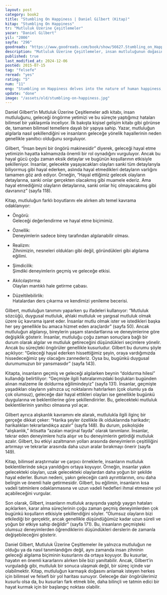 ```yaml
---
layout: post
category: book2
title: "Stumbling On Happiness | Daniel Gilbert (Kitap)"
kitap: "Stumbling On Happiness"
tr: "Mutluluk Üzerine Çeşitlemeler"
yazar: "Daniel Gilbert"
yil: "2006"
sayfa: "296"
goodreads: "https://www.goodreads.com/book/show/56627.Stumbling_on_Happiness"
description: "Mutluluk Üzerine Çeşitlemeler, insan mutluluğunun doğasını, geleceği algılama biçimimizin kusurlarını ve mutluluğu bulma yolundaki yanılgılarımızı bilimsel araştırmalar ve derin felsefi analizlerle ele alan bir kitap."
published: true
last_modified_at: 2024-12-06
posted: 2015-07-15
tag: "felsefe"
reread: "yes"
rating: "5"
num: "11"
eng: "Stumbling on Happiness delves into the nature of human happiness, the flaws in how we perceive the future, and the common missteps in our pursuit of fulfillment, blending scientific research with profound philosophical insight."
update: "done"
image: "/assets/old/stumbling-on-happiness.jpg"
---
```


Daniel Gilbert’in Mutluluk Üzerine Çeşitlemeler adlı kitabı, insan mutluluğunu, geleceği öngörme yetimizi ve bu süreçte yaptığımız hataları bilimsel bir yaklaşımla inceliyor. İlk bakışta kişisel gelişim kitabı gibi görünse de, tamamen bilimsel temellere dayalı bir yapıya sahip. Yazar, mutluluğun algılarla nasıl şekillendiğini ve insanların geleceğe yönelik hayallerinin neden genellikle yanıltıcı olduğunu sorguluyor.

Gilbert, “İnsan beyni bir öngörü makinesidir” diyerek, geleceği hayal etme yetimizin hayatta kalmamızda önemli bir rol oynadığını vurguluyor. Ancak bu hayal gücü çoğu zaman eksik detaylar ve bugünün koşullarının etkisiyle şekilleniyor. İnsanlar, gelecekte yaşayacakları olayları sanki tüm detaylarıyla biliyormuş gibi hayal ederken, aslında hayal etmedikleri detayların varlığını tamamen göz ardı ediyor. Örneğin, “Hayal ettiğimiz gelecek olayların detaylarına, sanki onlar gerçekten olacakmış gibi muamele ederiz. Ama hayal etmediğimiz olayların detaylarına, sanki onlar hiç olmayacakmış gibi davranırız” (sayfa 118).

Kitap, mutluluğun farklı boyutlarını ele alırken altı temel kavrama odaklanıyor:

- Öngörü:  
  Geleceği değerlendirme ve hayal etme biçimimiz.

- Öznellik:  
  Deneyimlerin sadece birey tarafından algılanabilir olması.

- Realizm:  
  Zihnimizin, nesneleri oldukları gibi değil, göründükleri gibi algılama eğilimi.

- Şimdicilik:  
  Şimdiki deneyimlerin geçmiş ve geleceğe etkisi.

- Akılcılaştırma:  
  Olayları mantıklı hale getirme çabası.

- Düzeltilebilirlik:  
  Hatalardan ders çıkarma ve kendimizi yenileme becerisi.

Gilbert, mutluluğun tanımını yaparken şu ifadeleri kullanıyor: “Mutluluk sözcüğü, duygusal mutluluk, ahlaki mutluluk ve yargısal mutluluk olmak üzere üç kavrama işaret eder. İnsanlar mutlu olmak ister ve istedikleri başka her şey genellikle bu amaca hizmet eden araçlardır” (sayfa 50). Ancak mutluluğun algılanışı, bireylerin yaşam standartlarına ve deneyimlerine göre değişiklik gösterir. İnsanlar, mutluluğu çoğu zaman sonuçlara bağlı bir durum olarak algılar ve mutluluk getireceğini düşündükleri seçimlere yönelir. Ancak bu süreçteki öngörüler genellikle kusurludur. Gilbert bu durumu şöyle açıklıyor: “Geleceği hayal ederken hissettiğimiz şeyin, oraya vardığımızda hissedeceğimiz şey olacağını zannederiz. Oysa bu, bugünkü duygusal durumumuzun bir yansımasıdır” (sayfa 143).

Kitapta, insanların geçmiş ve geleceği algılarken beynin “doldurma hilesi” kullandığı belirtiliyor: “Geçmişle ilgili hatıralarımızdaki boşlukları bugünden alınan malzeme ile doldurma eğilimindeyiz” (sayfa 131). İnsanlar, geçmişte yaşadıkları olayların yalnızca uç noktalarını hatırlarken (çok olumlu ya da çok olumsuz), geleceğe dair hayal ettikleri olayları ise genellikle bugünkü duygularına ve beklentilerine göre şekillendirirler. Bu, gelecekteki mutluluk beklentilerinin yanıltıcı olmasına yol açar.

Gilbert ayrıca alışkanlık kavramını ele alarak, mutlulukla ilgili ilginç bir gerçeğe dikkat çeker: “Harika şeyler özellikle ilk olduklarında harikadır; harikalıkları tekrarlandıkça azalır” (sayfa 148). Bu durum, psikolojide “alışkanlık,” iktisatta “azalan marjinal fayda” olarak tanımlanır. İnsanlar, tekrar eden deneyimlere hızla alışır ve bu deneyimlerin getirdiği mutluluk azalır. Gilbert, bu etkiyi azaltmanın yolları arasında deneyimlerin çeşitliliğini artırmayı ve tekrarlar arasında daha uzun aralar bırakmayı önerir (sayfa 149).

Kitap, bilimsel araştırmalar ve çarpıcı örneklerle, insanların mutluluk beklentilerinde sıkça yanıldığını ortaya koyuyor. Örneğin, insanlar yakın gelecekteki olayları, uzak gelecekteki olaylardan daha yoğun bir şekilde hayal ederler. Bunun nedeni, yakın geleceğin canlı ayrıntılarının, onu daha belirgin ve önemli hale getirmesidir. Gilbert, bu eğilimin, insanların kısa vadeli tatminlere odaklanmasına ve uzun vadeli hedefleri ihmal etmesine yol açabileceğini vurgular.

Son olarak, Gilbert, insanların mutluluk arayışında yaptığı yaygın hataları açıklarken, karar alma süreçlerinin çoğu zaman geçmiş deneyimlerden çok bugünkü koşulların etkisiyle şekillendiğini söyler. “Olumsuz olayların bizi etkilediği bir gerçektir, ancak genellikle düşündüğümüz kadar uzun süreli ve yoğun bir etkiye sahip değildir” (sayfa 171). Bu, insanların geçmişteki olumsuz deneyimlerden öğrendiklerini düşündükleri derslerin de zamanla değişebileceğini gösterir.

Daniel Gilbert, Mutluluk Üzerine Çeşitlemeler ile yalnızca mutluluğun ne olduğu ya da nasıl tanımlandığını değil, aynı zamanda insan zihninin geleceği algılama biçiminin kusurlarını da ortaya koyuyor. Bu kusurlar, hayatın en önemli kararlarını alırken bile bizi yanıltabilir. Ancak, Gilbert’in vurguladığı gibi, mutluluk bir sonuca ulaşmak değil, bir süreç içinde var olabilmektir. Kitap, mutluluğun karmaşık doğasını anlamak isteyen herkes için bilimsel ve felsefi bir yol haritası sunuyor. Geleceğe dair öngörülerimiz kusurlu olsa da, bu kusurları fark etmek bile, daha bilinçli ve tatmin edici bir hayat kurmak için bir başlangıç noktası olabilir.
